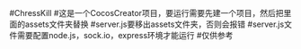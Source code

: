 ﻿#ChressKill
#这是一个CocosCreator项目，要运行需要先建一个项目，然后把里面的assets文件夹替换
#server.js要移出assets文件夹，否则会报错
#server.js文件需要配置node.js，sock.io，express环境才能运行
#仅供参考 
